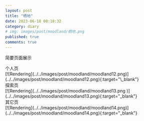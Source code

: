 ```yaml
---
layout: post
title: "栖地"
date: 2023-06-18 00:18:32
category: diary
# img: images/post/moodland/栖地.png
published: true
comments: true
---
```

<!-- more -->
简要页面展示
<div class="title" style="">个人页</div>
[![Rendering](../../images/post/moodland/moodland12.png)](../../images/post/moodland/moodland12.png){:target="\_blank"}
<div class="title" style="">探索页</div>
[![Rendering](../../images/post/moodland/moodland13.png )](../../images/post/moodland/moodland13.png){:target="_blank"}
<div class="title" style="">其它页</div>
[![Rendering](../../images/post/moodland/moodland14.png)](../../images/post/moodland/moodland14.png){:target="_blank"}
 <!-- <video style="width:60%;height:60%;margin:auto 50%;transform:translateX(-50%)" class="video" src="../../videos/栖地compressed.mp4" controls></video> -->
